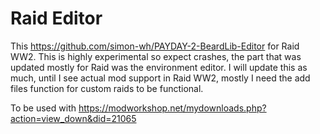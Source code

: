 # Raid Editor

This https://github.com/simon-wh/PAYDAY-2-BeardLib-Editor for Raid WW2.
This is highly experimental so expect crashes, the part that was updated mostly for Raid was the environment editor.
I will update this as much, until I see actual mod support in Raid WW2, mostly I need the add files function for custom raids to be functional.

To be used with https://modworkshop.net/mydownloads.php?action=view_down&did=21065
